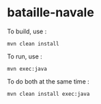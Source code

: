 # bataille-navale

To build, use : 
```
mvn clean install 
```

To run, use :
```
mvn exec:java
```

To do both at the same time :
```
mvn clean install exec:java
```